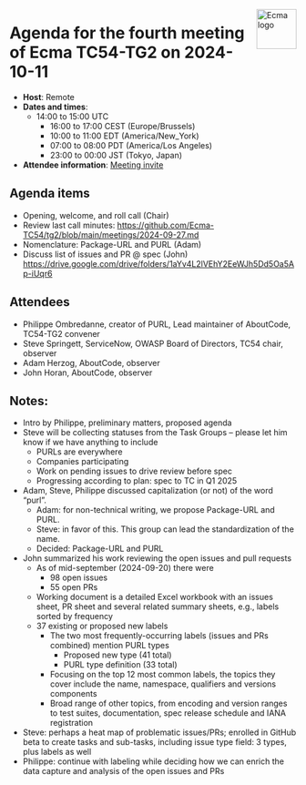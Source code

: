 <img src="https://tc54.org/images/ecma.svg" align="right" height="70" alt="Ecma logo" /> <!-- markdownlint-disable-line MD041 -->

# Agenda for the fourth meeting of Ecma TC54-TG2 on 2024-10-11

- **Host**: Remote
- **Dates and times**:
    - 14:00 to 15:00 UTC
      - 16:00 to 17:00 CEST (Europe/Brussels)
      - 10:00 to 11:00 EDT (America/New_York)
      - 07:00 to 08:00 PDT (America/Los Angeles)
      - 23:00 to 00:00 JST (Tokyo, Japan)
- **Attendee information**: [Meeting invite](https://calendar.google.com/calendar/event?action=TEMPLATE&tmeid=MWd2bzcydWloM2h1dWZsYnBwN3Rxc2sxYXZfMjAyNDA4MzBUMTQwMDAwWiBjXzg4NGRlY2RlNWExNTI5MDJiYjUxYTYyZjg5NTUwZDBmMzc0ODQ4NDUzNGYwOGM2Mzc5MmYyZTY1NGYyYTdlYmNAZw&tmsrc=c_884decde5a152902bb51a62f89550d0f3748484534f08c63792f2e654f2a7ebc%40group.calendar.google.com&scp=ALL)

## Agenda items

- Opening, welcome, and roll call (Chair)
- Review last call minutes: https://github.com/Ecma-TC54/tg2/blob/main/meetings/2024-09-27.md
- Nomenclature: Package-URL and PURL (Adam)
- Discuss list of issues and PR @ spec (John) https://drive.google.com/drive/folders/1aYv4L2lVEhY2EeWJh5Dd5Oa5Ap-iUqr6

## Attendees

- Philippe Ombredanne, creator of PURL, Lead maintainer of AboutCode, TC54-TG2 convener
- Steve Springett, ServiceNow, OWASP Board of Directors, TC54 chair, observer
- Adam Herzog, AboutCode, observer
- John Horan, AboutCode, observer

## Notes:

- Intro by Philippe, preliminary matters, proposed agenda
- Steve will be collecting statuses from the Task Groups – please let him know if we have anything to include
  - PURLs are everywhere
  - Companies participating
  - Work on pending issues to drive review before spec
  - Progressing according to plan: spec to TC in Q1 2025
- Adam, Steve, Philippe discussed capitalization (or not) of the word “purl”.
  - Adam: for non-technical writing, we propose Package-URL and PURL.
  - Steve: in favor of this.  This group can lead the standardization of the name.
  - Decided: Package-URL and PURL
- John summarized his work reviewing the open issues and pull requests
  - As of mid-september (2024-09-20) there were
    - 98 open issues
    - 55 open PRs
  - Working document is a detailed Excel workbook with an issues sheet, PR sheet and several related summary sheets, e.g., labels sorted by frequency
  - 37 existing or proposed new labels
    - The two most frequently-occurring labels (issues and PRs combined) mention PURL types
      - Proposed new type (41 total)
      - PURL type definition (33 total)
    - Focusing on the top 12 most common labels, the topics they cover include the name, namespace, qualifiers and versions components
    - Broad range of other topics, from encoding and version ranges to test suites, documentation, spec release schedule and IANA registration
- Steve: perhaps a heat map of problematic issues/PRs; enrolled in GitHub beta to create tasks and sub-tasks, including issue type field: 3 types, plus labels as well
- Philippe: continue with labeling while deciding how we can enrich the data capture and analysis of the open issues and PRs
